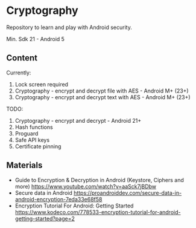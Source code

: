# Cryptography

Repository to learn and play with Android security.

Min. Sdk 21 - Android 5

## Content

Currently:
1. Lock screen required
2. Cryptography - encrypt and decrypt file with AES - Android M+ (23+)
3. Cryptography - encrypt and decrypt text with AES - Android M+ (23+)

TODO:
1. Cryptography - encrypt and decrypt - Android 21+
2. Hash functions
3. Proguard
4. Safe API keys
5. Certificate pinning

## Materials
- Guide to Encryption & Decryption in Android (Keystore, Ciphers and more) https://www.youtube.com/watch?v=aaSck7jBDbw
- Secure data in Android https://proandroiddev.com/secure-data-in-android-encryption-7eda33e68f58
- Encryption Tutorial For Android: Getting Started https://www.kodeco.com/778533-encryption-tutorial-for-android-getting-started?page=2
